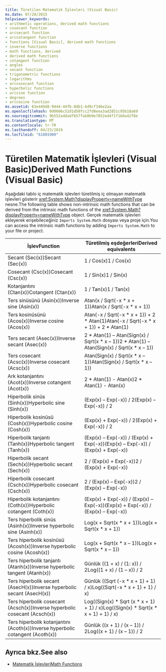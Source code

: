 ```yaml
---
title: Türetilen Matematik İşlevleri (Visual Basic)
ms.date: 07/20/2015
helpviewer_keywords:
- arithmetic operations, derived math functions
- cosecant function
- arcsecant function
- arccotangent function
- functions [Visual Basic], derived math functions
- inverse functions
- math functions, derived
- derived math functions
- cotangent function
- angles
- secant function
- trigonometric functions
- logarithms
- arccosecant function
- hyperbolic functions
- arcsine function
- degrees
- arccosine function
ms.assetid: 63e449d8-9444-44fb-8db1-6d9cf346e2aa
ms.openlocfilehash: 0d0606c52d1d50fcc2fd8eea3ad2851c95b18a69
ms.sourcegitcommit: 9b552addadfb57fab0b9e7852ed4f1f1b8a42f8e
ms.translationtype: MT
ms.contentlocale: tr-TR
ms.lasthandoff: 04/23/2019
ms.locfileid: "61801900"
---
```

# <a name="derived-math-functions-visual-basic"></a><span data-ttu-id="dc220-102">Türetilen Matematik İşlevleri (Visual Basic)</span><span class="sxs-lookup"><span data-stu-id="dc220-102">Derived Math Functions (Visual Basic)</span></span>
<span data-ttu-id="dc220-103">Aşağıdaki tablo iç matematik işlevleri türetilmiş iç olmayan matematik işlevleri gösterir <xref:System.Math?displayProperty=nameWithType> nesne.</span><span class="sxs-lookup"><span data-stu-id="dc220-103">The following table shows non-intrinsic math functions that can be derived from the intrinsic math functions of the <xref:System.Math?displayProperty=nameWithType> object.</span></span> <span data-ttu-id="dc220-104">Gerçek matematik işlevleri ekleyerek erişebileceğiniz `Imports System.Math` dosyası veya proje için.</span><span class="sxs-lookup"><span data-stu-id="dc220-104">You can access the intrinsic math functions by adding `Imports System.Math` to your file or project.</span></span>  
  
|<span data-ttu-id="dc220-105">İşlev</span><span class="sxs-lookup"><span data-stu-id="dc220-105">Function</span></span>|<span data-ttu-id="dc220-106">Türetilmiş eşdeğerleri</span><span class="sxs-lookup"><span data-stu-id="dc220-106">Derived equivalents</span></span>|  
|--------------|-------------------------|  
|<span data-ttu-id="dc220-107">Secant (Sec(x))</span><span class="sxs-lookup"><span data-stu-id="dc220-107">Secant (Sec(x))</span></span>|<span data-ttu-id="dc220-108">1 / Cos(x)</span><span class="sxs-lookup"><span data-stu-id="dc220-108">1 / Cos(x)</span></span>|  
|<span data-ttu-id="dc220-109">Cosecant (Csc(x))</span><span class="sxs-lookup"><span data-stu-id="dc220-109">Cosecant (Csc(x))</span></span>|<span data-ttu-id="dc220-110">1 / Sin(x)</span><span class="sxs-lookup"><span data-stu-id="dc220-110">1 / Sin(x)</span></span>|  
|<span data-ttu-id="dc220-111">Kotanjantını (Ctan(x))</span><span class="sxs-lookup"><span data-stu-id="dc220-111">Cotangent (Ctan(x))</span></span>|<span data-ttu-id="dc220-112">1 / Tan(x)</span><span class="sxs-lookup"><span data-stu-id="dc220-112">1 / Tan(x)</span></span>|  
|<span data-ttu-id="dc220-113">Ters sinüsünü (Asin(x))</span><span class="sxs-lookup"><span data-stu-id="dc220-113">Inverse sine (Asin(x))</span></span>|<span data-ttu-id="dc220-114">Atan(x / Sqrt(-x \* x + 1))</span><span class="sxs-lookup"><span data-stu-id="dc220-114">Atan(x / Sqrt(-x \* x + 1))</span></span>|  
|<span data-ttu-id="dc220-115">Ters kosinüsünü (Acos(x))</span><span class="sxs-lookup"><span data-stu-id="dc220-115">Inverse cosine (Acos(x))</span></span>|<span data-ttu-id="dc220-116">Atan(-x / Sqrt(-x \* x + 1)) + 2 \* Atan(1)</span><span class="sxs-lookup"><span data-stu-id="dc220-116">Atan(-x / Sqrt(-x \* x + 1)) + 2 \* Atan(1)</span></span>|  
|<span data-ttu-id="dc220-117">Ters secant (Asec(x))</span><span class="sxs-lookup"><span data-stu-id="dc220-117">Inverse secant (Asec(x))</span></span>|<span data-ttu-id="dc220-118">2 \* Atan(1) – Atan(Sign(x) / Sqrt(x \* x – 1))</span><span class="sxs-lookup"><span data-stu-id="dc220-118">2 \* Atan(1) – Atan(Sign(x) / Sqrt(x \* x – 1))</span></span>|  
|<span data-ttu-id="dc220-119">Ters cosecant (Acsc(x))</span><span class="sxs-lookup"><span data-stu-id="dc220-119">Inverse cosecant (Acsc(x))</span></span>|<span data-ttu-id="dc220-120">Atan(Sign(x) / Sqrt(x \* x – 1))</span><span class="sxs-lookup"><span data-stu-id="dc220-120">Atan(Sign(x) / Sqrt(x \* x – 1))</span></span>|  
|<span data-ttu-id="dc220-121">Ark kotanjantını (Acot(x))</span><span class="sxs-lookup"><span data-stu-id="dc220-121">Inverse cotangent (Acot(x))</span></span>|<span data-ttu-id="dc220-122">2 \* Atan(1) - Atan(x)</span><span class="sxs-lookup"><span data-stu-id="dc220-122">2 \* Atan(1) - Atan(x)</span></span>|  
|<span data-ttu-id="dc220-123">Hiperbolik sinüs (Sinh(x))</span><span class="sxs-lookup"><span data-stu-id="dc220-123">Hyperbolic sine (Sinh(x))</span></span>|<span data-ttu-id="dc220-124">(Exp(x) – Exp(-x)) / 2</span><span class="sxs-lookup"><span data-stu-id="dc220-124">(Exp(x) – Exp(-x)) / 2</span></span>|  
|<span data-ttu-id="dc220-125">Hiperbolik kosinüsü (Cosh(x))</span><span class="sxs-lookup"><span data-stu-id="dc220-125">Hyperbolic cosine (Cosh(x))</span></span>|<span data-ttu-id="dc220-126">(Exp(x) + Exp(-x)) / 2</span><span class="sxs-lookup"><span data-stu-id="dc220-126">(Exp(x) + Exp(-x)) / 2</span></span>|  
|<span data-ttu-id="dc220-127">Hiperbolik tanjantı (Tanh(x))</span><span class="sxs-lookup"><span data-stu-id="dc220-127">Hyperbolic tangent (Tanh(x))</span></span>|<span data-ttu-id="dc220-128">(Exp(x) – Exp(-x)) / (Exp(x) + Exp(-x))</span><span class="sxs-lookup"><span data-stu-id="dc220-128">(Exp(x) – Exp(-x)) / (Exp(x) + Exp(-x))</span></span>|  
|<span data-ttu-id="dc220-129">Hiperbolik secant (Sech(x))</span><span class="sxs-lookup"><span data-stu-id="dc220-129">Hyperbolic secant (Sech(x))</span></span>|<span data-ttu-id="dc220-130">2 / (Exp(x) + Exp(-x))</span><span class="sxs-lookup"><span data-stu-id="dc220-130">2 / (Exp(x) + Exp(-x))</span></span>|  
|<span data-ttu-id="dc220-131">Hiperbolik cosecant (Csch(x))</span><span class="sxs-lookup"><span data-stu-id="dc220-131">Hyperbolic cosecant (Csch(x))</span></span>|<span data-ttu-id="dc220-132">2 / (Exp(x) – Exp(-x))</span><span class="sxs-lookup"><span data-stu-id="dc220-132">2 / (Exp(x) – Exp(-x))</span></span>|  
|<span data-ttu-id="dc220-133">Hiperbolik kotanjantını (Coth(x))</span><span class="sxs-lookup"><span data-stu-id="dc220-133">Hyperbolic cotangent (Coth(x))</span></span>|<span data-ttu-id="dc220-134">(Exp(x) + Exp(-x)) / (Exp(x) – Exp(-x))</span><span class="sxs-lookup"><span data-stu-id="dc220-134">(Exp(x) + Exp(-x)) / (Exp(x) – Exp(-x))</span></span>|  
|<span data-ttu-id="dc220-135">Ters hiperbolik sinüs (Asinh(x))</span><span class="sxs-lookup"><span data-stu-id="dc220-135">Inverse hyperbolic sine (Asinh(x))</span></span>|<span data-ttu-id="dc220-136">Log(x + Sqrt(x \* x + 1))</span><span class="sxs-lookup"><span data-stu-id="dc220-136">Log(x + Sqrt(x \* x + 1))</span></span>|  
|<span data-ttu-id="dc220-137">Ters hiperbolik kosinüsü (Acosh(x))</span><span class="sxs-lookup"><span data-stu-id="dc220-137">Inverse hyperbolic cosine (Acosh(x))</span></span>|<span data-ttu-id="dc220-138">Log(x + Sqrt(x \* x – 1))</span><span class="sxs-lookup"><span data-stu-id="dc220-138">Log(x + Sqrt(x \* x – 1))</span></span>|  
|<span data-ttu-id="dc220-139">Ters hiperbolik tanjantı (Atanh(x))</span><span class="sxs-lookup"><span data-stu-id="dc220-139">Inverse hyperbolic tangent (Atanh(x))</span></span>|<span data-ttu-id="dc220-140">Günlük ((1 + x) / (1: x)) / 2</span><span class="sxs-lookup"><span data-stu-id="dc220-140">Log((1 + x) / (1 – x)) / 2</span></span>|  
|<span data-ttu-id="dc220-141">Ters hiperbolik secant (AsecH(x))</span><span class="sxs-lookup"><span data-stu-id="dc220-141">Inverse hyperbolic secant (AsecH(x))</span></span>|<span data-ttu-id="dc220-142">Günlük ((Sqrt (-x \* x + 1) + 1) / x)</span><span class="sxs-lookup"><span data-stu-id="dc220-142">Log((Sqrt(-x \* x + 1) + 1) / x)</span></span>|  
|<span data-ttu-id="dc220-143">Ters hiperbolik cosecant (Acsch(x))</span><span class="sxs-lookup"><span data-stu-id="dc220-143">Inverse hyperbolic cosecant (Acsch(x))</span></span>|<span data-ttu-id="dc220-144">Log((Sign(x) \* Sqrt (x \* x + 1) + 1) / x)</span><span class="sxs-lookup"><span data-stu-id="dc220-144">Log((Sign(x) \* Sqrt(x \* x + 1) + 1) / x)</span></span>|  
|<span data-ttu-id="dc220-145">Ters hiperbolik kotanjantını (Acoth(x))</span><span class="sxs-lookup"><span data-stu-id="dc220-145">Inverse hyperbolic cotangent (Acoth(x))</span></span>|<span data-ttu-id="dc220-146">Günlük ((x + 1) / (x – 1)) / 2</span><span class="sxs-lookup"><span data-stu-id="dc220-146">Log((x + 1) / (x – 1)) / 2</span></span>|  
  
## <a name="see-also"></a><span data-ttu-id="dc220-147">Ayrıca bkz.</span><span class="sxs-lookup"><span data-stu-id="dc220-147">See also</span></span>

- [<span data-ttu-id="dc220-148">Matematik İşlevleri</span><span class="sxs-lookup"><span data-stu-id="dc220-148">Math Functions</span></span>](../../../visual-basic/language-reference/functions/math-functions.md)
